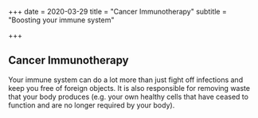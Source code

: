 +++
date = 2020-03-29
title = "Cancer Immunotherapy"
subtitle = "Boosting your immune system"

+++

## Cancer Immunotherapy

Your immune system can do a lot more than just fight off infections and keep you free of foreign objects. It is also responsible for removing waste that your body produces (e.g. your own healthy cells that have ceased to function and are no longer required by your body).

